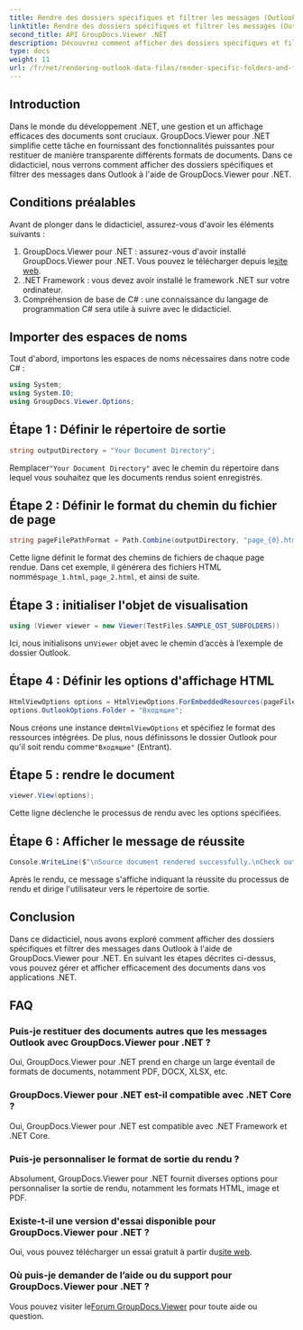 ```yaml
---
title: Rendre des dossiers spécifiques et filtrer les messages (Outlook)
linktitle: Rendre des dossiers spécifiques et filtrer les messages (Outlook)
second_title: API GroupDocs.Viewer .NET
description: Découvrez comment afficher des dossiers spécifiques et filtrer des messages dans Outlook à l'aide de GroupDocs.Viewer pour .NET. Simplifiez la gestion des documents dans les applications .NET.
type: docs
weight: 11
url: /fr/net/rendering-outlook-data-files/render-specific-folders-and-filter-messages-outlook/
---
```

## Introduction
Dans le monde du développement .NET, une gestion et un affichage efficaces des documents sont cruciaux. GroupDocs.Viewer pour .NET simplifie cette tâche en fournissant des fonctionnalités puissantes pour restituer de manière transparente différents formats de documents. Dans ce didacticiel, nous verrons comment afficher des dossiers spécifiques et filtrer des messages dans Outlook à l'aide de GroupDocs.Viewer pour .NET.
## Conditions préalables
Avant de plonger dans le didacticiel, assurez-vous d'avoir les éléments suivants :
1.  GroupDocs.Viewer pour .NET : assurez-vous d'avoir installé GroupDocs.Viewer pour .NET. Vous pouvez le télécharger depuis le[site web](https://releases.groupdocs.com/viewer/net/).
2. .NET Framework : vous devez avoir installé le framework .NET sur votre ordinateur.
3. Compréhension de base de C# : une connaissance du langage de programmation C# sera utile à suivre avec le didacticiel.

## Importer des espaces de noms
Tout d'abord, importons les espaces de noms nécessaires dans notre code C# :
```csharp
using System;
using System.IO;
using GroupDocs.Viewer.Options;
```

## Étape 1 : Définir le répertoire de sortie
```csharp
string outputDirectory = "Your Document Directory";
```
 Remplacer`"Your Document Directory"` avec le chemin du répertoire dans lequel vous souhaitez que les documents rendus soient enregistrés.
## Étape 2 : Définir le format du chemin du fichier de page
```csharp
string pageFilePathFormat = Path.Combine(outputDirectory, "page_{0}.html");
```
 Cette ligne définit le format des chemins de fichiers de chaque page rendue. Dans cet exemple, il générera des fichiers HTML nommés`page_1.html`, `page_2.html`, et ainsi de suite.
## Étape 3 : initialiser l'objet de visualisation
```csharp
using (Viewer viewer = new Viewer(TestFiles.SAMPLE_OST_SUBFOLDERS))
```
 Ici, nous initialisons un`Viewer` objet avec le chemin d’accès à l’exemple de dossier Outlook.
## Étape 4 : Définir les options d'affichage HTML
```csharp
HtmlViewOptions options = HtmlViewOptions.ForEmbeddedResources(pageFilePathFormat);
options.OutlookOptions.Folder = "Входящие";
```
 Nous créons une instance de`HtmlViewOptions` et spécifiez le format des ressources intégrées. De plus, nous définissons le dossier Outlook pour qu'il soit rendu comme`"Входящие"` (Entrant).
## Étape 5 : rendre le document
```csharp
viewer.View(options);
```
Cette ligne déclenche le processus de rendu avec les options spécifiées.
## Étape 6 : Afficher le message de réussite
```csharp
Console.WriteLine($"\nSource document rendered successfully.\nCheck output in {outputDirectory}.");
```
Après le rendu, ce message s'affiche indiquant la réussite du processus de rendu et dirige l'utilisateur vers le répertoire de sortie.

## Conclusion
Dans ce didacticiel, nous avons exploré comment afficher des dossiers spécifiques et filtrer des messages dans Outlook à l'aide de GroupDocs.Viewer pour .NET. En suivant les étapes décrites ci-dessus, vous pouvez gérer et afficher efficacement des documents dans vos applications .NET.
## FAQ
### Puis-je restituer des documents autres que les messages Outlook avec GroupDocs.Viewer pour .NET ?
Oui, GroupDocs.Viewer pour .NET prend en charge un large éventail de formats de documents, notamment PDF, DOCX, XLSX, etc.
### GroupDocs.Viewer pour .NET est-il compatible avec .NET Core ?
Oui, GroupDocs.Viewer pour .NET est compatible avec .NET Framework et .NET Core.
### Puis-je personnaliser le format de sortie du rendu ?
Absolument, GroupDocs.Viewer pour .NET fournit diverses options pour personnaliser la sortie de rendu, notamment les formats HTML, image et PDF.
### Existe-t-il une version d'essai disponible pour GroupDocs.Viewer pour .NET ?
 Oui, vous pouvez télécharger un essai gratuit à partir du[site web](https://releases.groupdocs.com/).
### Où puis-je demander de l’aide ou du support pour GroupDocs.Viewer pour .NET ?
 Vous pouvez visiter le[Forum GroupDocs.Viewer](https://forum.groupdocs.com/c/viewer/9) pour toute aide ou question.